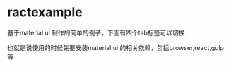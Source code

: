 # ractexample
基于material ui 制作的简单的例子，下面有四个tab标签可以切换

也就是说使用的时候先要安装material ui 的相关依赖，包括browser,react,gulp等
